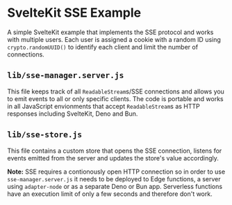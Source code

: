 # SvelteKit SSE Example

A simple SvelteKit example that implements the SSE protocol and works with multiple users. Each user is assigned a cookie with a random ID using `crypto.randomUUID()` to identify each client and limit the number of connections.

## `lib/sse-manager.server.js`

This file keeps track of all `ReadableStream`s/SSE connections and allows you to emit events to all or only specific clients. The code is portable and works in all JavaScript envionments that accept `ReadableStream`s as HTTP responses including SvelteKit, Deno and Bun.

## `lib/sse-store.js`

This file contains a custom store that opens the SSE connection, listens for events emitted from the server and updates the store's value accordingly.

**Note:** SSE requires a contionously open HTTP connection so in order to use `sse-manager.server.js` it needs to be deployed to Edge functions, a server using `adapter-node` or as a separate Deno or Bun app. Serverless functions have an execution limit of only a few seconds and therefore don't work.